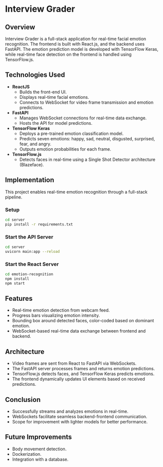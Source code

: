 # Interview Grader

## Overview
Interview Grader is a full-stack application for real-time facial emotion recognition. The frontend is built with React.js, and the backend uses FastAPI. The emotion prediction model is developed with TensorFlow Keras, while real-time face detection on the frontend is handled using TensorFlow.js.

## Technologies Used
- **ReactJS**
  - Builds the front-end UI.
  - Displays real-time facial emotions.
  - Connects to WebSocket for video frame transmission and emotion predictions.
- **FastAPI**
  - Manages WebSocket connections for real-time data exchange.
  - Hosts the API for model predictions.
- **TensorFlow Keras**
  - Deploys a pre-trained emotion classification model.
  - Predicts seven emotions: happy, sad, neutral, disgusted, surprised, fear, and angry.
  - Outputs emotion probabilities for each frame.
- **TensorFlow.js**
  - Detects faces in real-time using a Single Shot Detector architecture (Blazeface).

## Implementation
This project enables real-time emotion recognition through a full-stack pipeline.

### Setup
```sh
cd server
pip install -r requirements.txt
```

### Start the API Server
```sh
cd server
uvicorn main:app --reload
```

### Start the React Server
```sh
cd emotion-recognition
npm install
npm start
```

## Features
- Real-time emotion detection from webcam feed.
- Progress bars visualizing emotion intensity.
- Bounding box around detected faces, color-coded based on dominant emotion.
- WebSocket-based real-time data exchange between frontend and backend.

## Architecture
- Video frames are sent from React to FastAPI via WebSockets.
- The FastAPI server processes frames and returns emotion predictions.
- TensorFlow.js detects faces, and TensorFlow Keras predicts emotions.
- The frontend dynamically updates UI elements based on received predictions.

## Conclusion
- Successfully streams and analyzes emotions in real-time.
- WebSockets facilitate seamless backend-frontend communication.
- Scope for improvement with lighter models for better performance.

## Future Improvements
- Body movement detection.
- Dockerization.
- Integration with a database.

